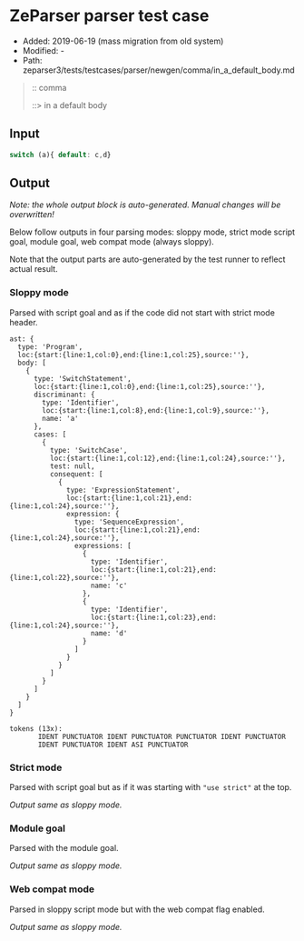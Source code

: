 # ZeParser parser test case

- Added: 2019-06-19 (mass migration from old system)
- Modified: -
- Path: zeparser3/tests/testcases/parser/newgen/comma/in_a_default_body.md

> :: comma
>
> ::> in a default body

## Input

`````js
switch (a){ default: c,d}
`````

## Output

_Note: the whole output block is auto-generated. Manual changes will be overwritten!_

Below follow outputs in four parsing modes: sloppy mode, strict mode script goal, module goal, web compat mode (always sloppy).

Note that the output parts are auto-generated by the test runner to reflect actual result.

### Sloppy mode

Parsed with script goal and as if the code did not start with strict mode header.

`````
ast: {
  type: 'Program',
  loc:{start:{line:1,col:0},end:{line:1,col:25},source:''},
  body: [
    {
      type: 'SwitchStatement',
      loc:{start:{line:1,col:0},end:{line:1,col:25},source:''},
      discriminant: {
        type: 'Identifier',
        loc:{start:{line:1,col:8},end:{line:1,col:9},source:''},
        name: 'a'
      },
      cases: [
        {
          type: 'SwitchCase',
          loc:{start:{line:1,col:12},end:{line:1,col:24},source:''},
          test: null,
          consequent: [
            {
              type: 'ExpressionStatement',
              loc:{start:{line:1,col:21},end:{line:1,col:24},source:''},
              expression: {
                type: 'SequenceExpression',
                loc:{start:{line:1,col:21},end:{line:1,col:24},source:''},
                expressions: [
                  {
                    type: 'Identifier',
                    loc:{start:{line:1,col:21},end:{line:1,col:22},source:''},
                    name: 'c'
                  },
                  {
                    type: 'Identifier',
                    loc:{start:{line:1,col:23},end:{line:1,col:24},source:''},
                    name: 'd'
                  }
                ]
              }
            }
          ]
        }
      ]
    }
  ]
}

tokens (13x):
       IDENT PUNCTUATOR IDENT PUNCTUATOR PUNCTUATOR IDENT PUNCTUATOR
       IDENT PUNCTUATOR IDENT ASI PUNCTUATOR
`````

### Strict mode

Parsed with script goal but as if it was starting with `"use strict"` at the top.

_Output same as sloppy mode._

### Module goal

Parsed with the module goal.

_Output same as sloppy mode._

### Web compat mode

Parsed in sloppy script mode but with the web compat flag enabled.

_Output same as sloppy mode._
